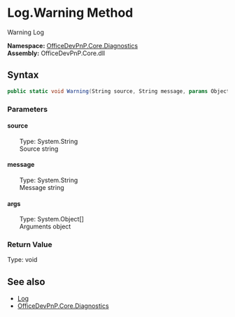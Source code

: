 # Log.Warning Method  
 Warning Log   

**Namespace:** [OfficeDevPnP.Core.Diagnostics](OfficeDevPnP.Core.Diagnostics.md)  
**Assembly:** OfficeDevPnP.Core.dll  
## Syntax
```C#
public static void Warning(String source, String message, params Object[] args)
```
### Parameters
#### source  
&emsp;&emsp;Type: System.String  
&emsp;&emsp;Source string  

  

#### message  
&emsp;&emsp;Type: System.String  
&emsp;&emsp;Message string  

  

#### args  
&emsp;&emsp;Type: System.Object[]  
&emsp;&emsp;Arguments object  

  

### Return Value
Type: void  

## See also
- [Log](OfficeDevPnP.Core.Diagnostics.Log.md) 
- [OfficeDevPnP.Core.Diagnostics](OfficeDevPnP.Core.Diagnostics.md) 
